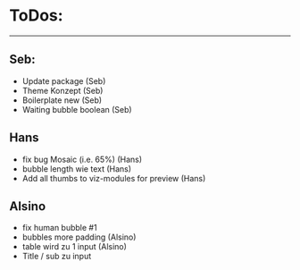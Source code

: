 # ToDos:
---

## Seb:
- Update package (Seb)
- Theme Konzept (Seb)
- Boilerplate new (Seb)
- Waiting bubble boolean (Seb)

## Hans
- fix bug Mosaic (i.e. 65%) (Hans)
- bubble length wie text (Hans)
- Add all thumbs to viz-modules for preview (Hans)

## Alsino
- fix human bubble #1
- bubbles more padding (Alsino)
- table wird zu 1 input (Alsino)
- Title / sub zu input

